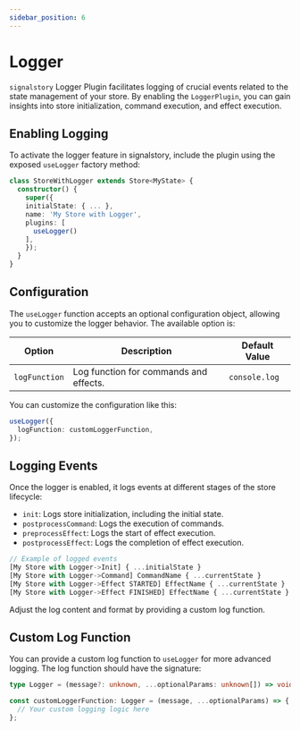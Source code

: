 ```yaml
---
sidebar_position: 6
---
```


# Logger

`signalstory` Logger Plugin facilitates logging of crucial events related to the state management of your store. By enabling the `LoggerPlugin`, you can gain insights into store initialization, command execution, and effect execution.

## Enabling Logging

To activate the logger feature in signalstory, include the plugin using the exposed `useLogger` factory method:

```typescript
class StoreWithLogger extends Store<MyState> {
  constructor() {
    super({
    initialState: { ... },
    name: 'My Store with Logger',
    plugins: [
      useLogger()
    ],
    });
  }
}
```

## Configuration

The `useLogger` function accepts an optional configuration object, allowing you to customize the logger behavior. The available option is:

| Option        | Description                            | Default Value |
| ------------- | -------------------------------------- | ------------- |
| `logFunction` | Log function for commands and effects. | `console.log` |

You can customize the configuration like this:

```typescript
useLogger({
  logFunction: customLoggerFunction,
});
```

## Logging Events

Once the logger is enabled, it logs events at different stages of the store lifecycle:

- `init`: Logs store initialization, including the initial state.
- `postprocessCommand`: Logs the execution of commands.
- `preprocessEffect`: Logs the start of effect execution.
- `postprocessEffect`: Logs the completion of effect execution.

```typescript
// Example of logged events
[My Store with Logger->Init] { ...initialState }
[My Store with Logger->Command] CommandName { ...currentState }
[My Store with Logger->Effect STARTED] EffectName { ...currentState }
[My Store with Logger->Effect FINISHED] EffectName { ...currentState }
```

Adjust the log content and format by providing a custom log function.

## Custom Log Function

You can provide a custom log function to `useLogger` for more advanced logging. The log function should have the signature:

```typescript
type Logger = (message?: unknown, ...optionalParams: unknown[]) => void;
```

```typescript
const customLoggerFunction: Logger = (message, ...optionalParams) => {
  // Your custom logging logic here
};
```
